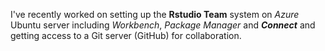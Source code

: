 I've recently worked on setting up the **Rstudio Team** system on *Azure* Ubuntu server including _Workbench_, _Package Manager_ and **_Connect_** and getting access to a Git server (GitHub) for collaboration.
